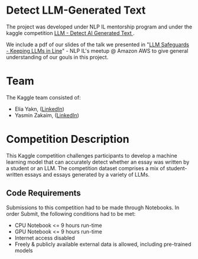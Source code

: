 # Detect LLM-Generated Text

The project was developed under NLP IL mentorship program and under the kaggle competition [LLM - Detect AI Generated Text
](https://www.kaggle.com/competitions/llm-detect-ai-generated-text).

We include a pdf of our slides of the talk we presented in "[LLM Safeguards - Keeping LLMs in Line](https://www.meetup.com/the-israeli-natural-language-processing-meetup/events/299728251/)" - NLP IL's meetup @ Amazon AWS to give general understanding of our gouls in this project.   

# Team
The Kaggle team consisted of:
  - Elia Yakn, ([LinkedIn](https://www.linkedin.com/in/elia-yakin/))
  - Yasmin Zakaim, ([LinkedIn](https://www.linkedin.com/in/yaszkm/))

# Competition Description
This Kaggle competition challenges participants to develop a machine learning model that can accurately detect whether an essay was written by a student or an LLM. The competition dataset comprises a mix of student-written essays and essays generated by a variety of LLMs. 

## Code Requirements

Submissions to this competition had to be made through Notebooks. In order Submit, the following conditions had to be met:
  - CPU Notebook <= 9 hours run-time
  - GPU Notebook <= 9 hours run-time
  - Internet access disabled
  - Freely & publicly available external data is allowed, including pre-trained models



